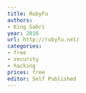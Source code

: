 ```yaml
---
title: RubyFu
authors:
- King Sabri
year: 2016
url: http://rubyfu.net/
categories:
- free
- security
- hacking
prices: free
editor: Self Published
---
```

